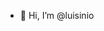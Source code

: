 - 👋 Hi, I’m @luisinio



<!---
luisinio/luisinio is a ✨ special ✨ repository because its `README.md` (this file) appears on your GitHub profile.
You can click the Preview link to take a look at your changes.
--->
